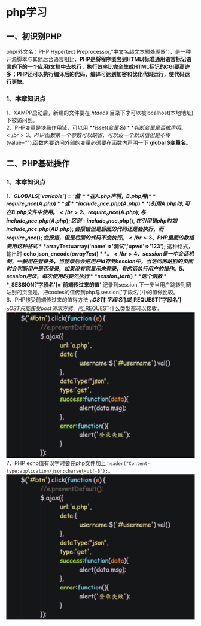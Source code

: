 # php学习
## 一、初识别PHP
php(外文名：PHP:Hypertext Preprocessor,“中文名超文本预处理器”)，是一种开源脚本与其他后台语言相比，**PHP是将程序嵌套到HTML(标准通用语言标记语言的下的一个应用)文档中去执行，执行效率比完全生成HTML标记的CGI要高许多；PHP还可以执行编译后的代码，编译可达到加密和优化代码运行，使代码运行更快**。
### 1、本章知识点
1、XAMPP启动后，新建的文件要在 _htdocs_ 目录下才可以被localhost(本地地址)下被访问到。</br>
2、PHP变量是块级作用域，可以用 **isset($变量名)** 判断变量是否被声明。</br>
3、PHP函数第一个参数可以缺省，可以设一个默认值但是不传($value=""),函数内要访问外部的变量必须要在函数内声明一下 **global $变量名**。</br>
## 二、PHP基础操作
### 1、本章知识点
1、**$GLOBALS['variable']='值'** 在A.php声明，B.php用( **require_once(A.php)** 或 **include_once.php(A.php)** )引用A.php时,可在B.php文件中使用。</br>
2、require_once(A.php);与include_once.php(A.php);区别:include_once.php(),在引用错php时如include_once.php(AB.php);会报错但是后面的代码还是会执行，而require_once();会报错，但是后面的代码不会执行。</br>
3、PHP里面的数组要用这种格式 **$arrayTest=array('name'=>'测试','upwd'=>'123');** 这种格式，输出时 **echo json_encode($arrayTest)** 。</br>
4、session是一中会话机制，一般用在登录多，当登录后会把用户id存到session中，当访问网站别的页面时会判断用户是否登录，如果没有则显示未登录，有的话执行用户的操作。
5、session用法，每次使用时要先 执行**session_start()** 这个函数 **$_SESSION['字段名']='前端传过来的值'** 记录到session,下一步当用户跳转到网站别的页面是，把cooies的值传到php与session['字段名']中的值做比较。<br>
6、PHP接受前端传过来的值得方法 **$_POST['字段名']或$_REQUEST['字段名']** $_POST只能接受post请求方式，而$_REQUEST什么类型都可以接收。</br>
![image](https://github.com/qzxuwenlong/yd-php/blob/master/images/ajax.png)
7、PHP echo值有汉字时要在php文件加上 `header("Content-type:application/json;charset=utf-8");`。</br>
![image](https://github.com/qzxuwenlong/yd-php/blob/master/images/ajax.png)
